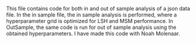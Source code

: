 This file contains code for both in and out of sample analysis of a json data file. In the in sample file, the in sample analysis is performed, where a hyperparameter grid is optimized for LSH and MSM performance. In OutSample, the same code is run for out of sample analysis using the obtained hyperparameters. 
I have made this code with Noah Molenaar. 
